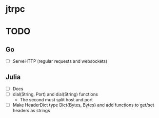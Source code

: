 # jtrpc

# TODO

## Go
- [ ] ServeHTTP (regular requests and websockets)

## Julia
- [ ] Docs
- [ ] dial(String, Port) and dial(String) functions
    - The second must split host and port
- [ ] Make HeaderDict type Dict{Bytes, Bytes} and add functions to get/set headers as strings
